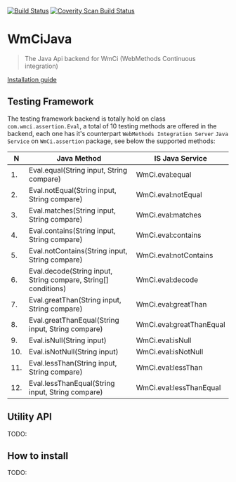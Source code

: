 [![Build Status](https://travis-ci.org/wm-ci/WmCiJava.svg?branch=develop)](https://travis-ci.org/wm-ci/WmCiJava)
[![Coverity Scan Build Status](https://scan.coverity.com/projects/5457/badge.svg)](https://scan.coverity.com/projects/5457)

# WmCiJava
> The Java Api backend for WmCi (WebMethods Continuous integration)

[Installation guide](#how-to-install)


## Testing Framework
The testing framework backend is totally hold on class `com.wmci.assertion.Eval`, a total of 10 testing methods are offered in the backend, each one has it's counterpart `WebMethods Integration Server` `Java Service` on `WmCi.assertion` package, see below the supported methods:


|N| Java Method | IS Java Service|
|-|-|-|
|1.| Eval.equal(String input, String compare) | WmCi.eval:equal |
|2.| Eval.notEqual(String input, String compare) | WmCi.eval:notEqual |
|3.| Eval.matches(String input, String compare) | WmCi.eval:matches |
|4.| Eval.contains(String input, String compare) | WmCi.eval:contains |
|5.| Eval.notContains(String input, String compare) | WmCi.eval:notContains |
|6.| Eval.decode(String input, String compare, String[] conditions) | WmCi.eval:decode |
|7.| Eval.greatThan(String input, String compare) | WmCi.eval:greatThan |
|8.| Eval.greatThanEqual(String input, String compare) | WmCi.eval:greatThanEqual |
|9.| Eval.isNull(String input) | WmCi.eval:isNull |
|10.| Eval.isNotNull(String input) | WmCi.eval:isNotNull |
|11.| Eval.lessThan(String input, String compare) | WmCi.eval:lessThan |
|12.| Eval.lessThanEqual(String input, String compare) | WmCi.eval:lessThanEqual |


## Utility API
TODO:

## How to install
TODO:
